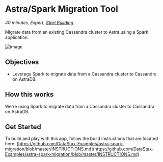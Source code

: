<!--- STARTEXCLUDE --->
# Astra/Spark Migration Tool
*40 minutes, Expert, [Start Building](https://github.com/DataStax-Examples/astra-spark-migration/blob/master/INSTRUCTIONS.md)*

Migrate data from an existing Cassandra cluster to Astra using a Spark application.
<!--- ENDEXCLUDE --->

![image](https://monosnap.com/image/XzDUe9By3ehIJt2ZcQwbSd8Av5sSQY)

## Objectives
* Leverage Spark to migrate data from a Cassandra cluster to Cassandra on AstraDB.

## How this works
We're using Spark to migrate data from a Cassandra cluster to Cassandra on AstraDB.

## Get Started
To build and play with this app, follow the build instructions that are located here: [https://github.com/DataStax-Examples/astra-spark-migration/blob/master/INSTRUCTIONS.md](https://github.com/DataStax-Examples/astra-spark-migration/blob/master/INSTRUCTIONS.md)